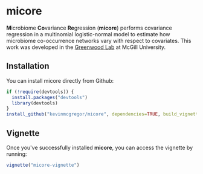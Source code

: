 # micore
**M**icrobiome **Co**variance **Re**gression (**micore**) performs covariance regression in a multinomial logistic-normal model to estimate how microbiome co-occurrence networks vary with respect to covariates.  This work was developed in the [Greenwood Lab](https://www.mcgill.ca/statisticalgenetics/) at McGill University.

## Installation
You can install micore directly from Github:
```r
if (!require(devtools)) {
  install.packages("devtools")
  library(devtools)
}
install_github("kevinmcgregor/micore", dependencies=TRUE, build_vignettes = TRUE)
```
## Vignette
Once you've successfully installed **micore**, you can access the vignette by running:
```r
vignette("micore-vignette")
```
